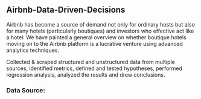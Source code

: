 ## Airbnb-Data-Driven-Decisions

Airbnb has become a source of demand not only for ordinary hosts but also for many hotels (particularly boutiques) and investors who effective act like a hotel. We have painted a general overview on whether boutique hotels moving on to the Airbnb platform is a lucrative venture using advanced analytics techniques.

Collected & scraped structured and unstructured data from multiple sources, identified metrics, defined and tested hypotheses, performed regression analysis,  analyzed the results and drew conclusions.

### Data Source:
